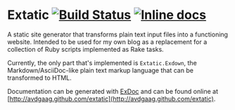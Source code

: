 # Extatic [![Build Status](https://travis-ci.org/avdgaag/extatic.svg?branch=master)](https://travis-ci.org/avdgaag/extatic) [![Inline docs](http://inch-ci.org/github/avdgaag/extatic.svg)](http://inch-ci.org/github/avdgaag/extatic)

A static site generator that transforms plain text input files into a
functioning website. Intended to be used for my own blog as a replacement for a
collection of Ruby scripts implemented as Rake tasks.

Currently, the only part that's implemented is `Extatic.Exdown`, the
Markdown/AsciiDoc-like plain text markup language that can be transformed to
HTML.

Documentation can be generated
with [ExDoc](https://github.com/elixir-lang/ex_doc) and can be found online
at [http://avdgaag.github.com/extatic](http://avdgaag.github.com/extatic).

